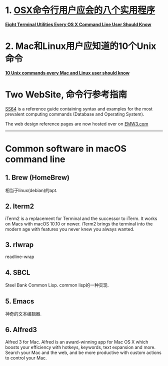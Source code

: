 # 1. [OSX命令行用户应会的八个实用程序](OSX命令行用户应会的八个实用程序.md)

**[Eight Terminal Utilities Every OS X Command Line User Should Know](http://www.mitchchn.me/2014/os-x-terminal/)**


# 2. Mac和Linux用户应知道的10个Unix命令

**[10 Unix commands every Mac and Linux user should know](https://www.infoworld.com/article/3193969/linux/10-unix-commands-every-mac-and-linux-user-should-know.html)**

# Two WebSite, 命令行参考指南

[SS64](https://ss64.com) is a reference guide containing syntax and examples for the most prevalent computing commands (Database and Operating System). 

The web design reference pages are now hosted over on [EMW3.com](https://emw3.com)





---
# Common software in macOS command line 

## 1. Brew (HomeBrew) 

相当于linux(debian)的apt. 

## 2. Iterm2

iTerm2 is a replacement for Terminal and the successor to iTerm. It works on Macs with macOS 10.10 or newer. iTerm2 brings the terminal into the modern age with features you never knew you always wanted.

## 3. rlwrap 

readline-wrap

## 4. SBCL

Steel Bank Common Lisp. common lisp的一种实现.

## 5. Emacs

神奇的文本编辑器.

## 6. Alfred3

Alfred 3 for Mac. Alfred is an award-winning app for Mac OS X which boosts your efficiency with hotkeys, keywords, text expansion and more. Search your Mac and the web, and be more productive with custom actions to control your Mac.

